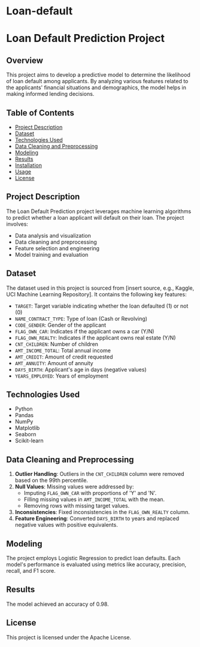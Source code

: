 # Loan-default

# Loan Default Prediction Project

## Overview

This project aims to develop a predictive model to determine the likelihood of loan default among applicants. By analyzing various features related to the applicants' financial situations and demographics, the model helps in making informed lending decisions.

## Table of Contents

- [Project Description](#project-description)
- [Dataset](#dataset)
- [Technologies Used](#technologies-used)
- [Data Cleaning and Preprocessing](#data-cleaning-and-preprocessing)
- [Modeling](#modeling)
- [Results](#results)
- [Installation](#installation)
- [Usage](#usage)
- [License](#license)

## Project Description

The Loan Default Prediction project leverages machine learning algorithms to predict whether a loan applicant will default on their loan. The project involves:

- Data analysis and visualization
- Data cleaning and preprocessing
- Feature selection and engineering
- Model training and evaluation

## Dataset

The dataset used in this project is sourced from [insert source, e.g., Kaggle, UCI Machine Learning Repository]. It contains the following key features:

- `TARGET`: Target variable indicating whether the loan defaulted (1) or not (0)
- `NAME_CONTRACT_TYPE`: Type of loan (Cash or Revolving)
- `CODE_GENDER`: Gender of the applicant
- `FLAG_OWN_CAR`: Indicates if the applicant owns a car (Y/N)
- `FLAG_OWN_REALTY`: Indicates if the applicant owns real estate (Y/N)
- `CNT_CHILDREN`: Number of children
- `AMT_INCOME_TOTAL`: Total annual income
- `AMT_CREDIT`: Amount of credit requested
- `AMT_ANNUITY`: Amount of annuity
- `DAYS_BIRTH`: Applicant's age in days (negative values)
- `YEARS_EMPLOYED`: Years of employment

## Technologies Used

- Python
- Pandas
- NumPy
- Matplotlib
- Seaborn
- Scikit-learn

## Data Cleaning and Preprocessing

1. **Outlier Handling**: Outliers in the `CNT_CHILDREN` column were removed based on the 99th percentile.
2. **Null Values**: Missing values were addressed by:
   - Imputing `FLAG_OWN_CAR` with proportions of 'Y' and 'N'.
   - Filling missing values in `AMT_INCOME_TOTAL` with the mean.
   - Removing rows with missing target values.
3. **Inconsistencies**: Fixed inconsistencies in the `FLAG_OWN_REALTY` column.
4. **Feature Engineering**: Converted `DAYS_BIRTH` to years and replaced negative values with positive equivalents.

## Modeling

The project employs  Logistic Regression to predict loan defaults. Each model's performance is evaluated using metrics like accuracy, precision, recall, and F1 score.

## Results

The model achieved an accuracy of 0.98.

## License
This project is licensed under the Apache License.
